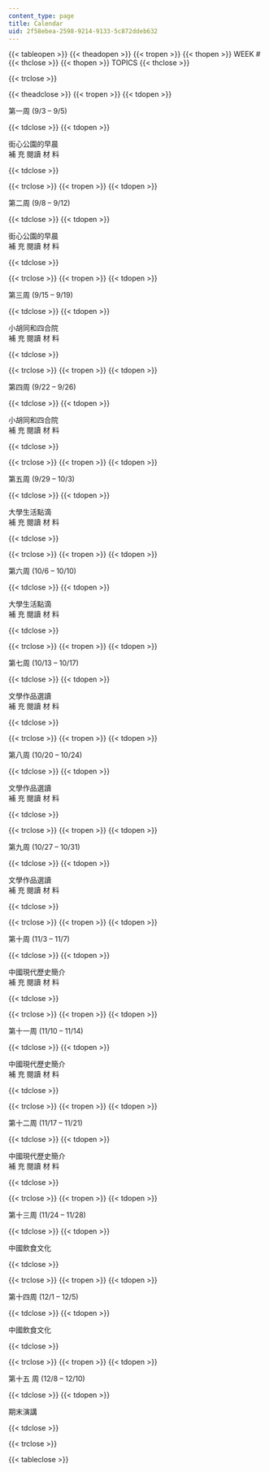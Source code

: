 ```yaml
---
content_type: page
title: Calendar
uid: 2f58ebea-2598-9214-9133-5c872ddeb632
---
```


{{< tableopen >}}
{{< theadopen >}}
{{< tropen >}}
{{< thopen >}}
WEEK #
{{< thclose >}}
{{< thopen >}}
TOPICS
{{< thclose >}}

{{< trclose >}}

{{< theadclose >}}
{{< tropen >}}
{{< tdopen >}}


第一周 (9/3 – 9/5)


{{< tdclose >}}
{{< tdopen >}}


街心公園的早晨  
補 充 閱讀 材 料


{{< tdclose >}}

{{< trclose >}}
{{< tropen >}}
{{< tdopen >}}


第二周 (9/8 – 9/12)


{{< tdclose >}}
{{< tdopen >}}


街心公園的早晨  
補 充 閱讀 材 料


{{< tdclose >}}

{{< trclose >}}
{{< tropen >}}
{{< tdopen >}}


第三周 (9/15 – 9/19)


{{< tdclose >}}
{{< tdopen >}}


小胡同和四合院  
補 充 閱讀 材 料


{{< tdclose >}}

{{< trclose >}}
{{< tropen >}}
{{< tdopen >}}


第四周 (9/22 – 9/26)


{{< tdclose >}}
{{< tdopen >}}


小胡同和四合院  
補 充 閱讀 材 料


{{< tdclose >}}

{{< trclose >}}
{{< tropen >}}
{{< tdopen >}}


第五周 (9/29 – 10/3)


{{< tdclose >}}
{{< tdopen >}}


大學生活點滴  
補 充 閱讀 材 料


{{< tdclose >}}

{{< trclose >}}
{{< tropen >}}
{{< tdopen >}}


第六周 (10/6 – 10/10)


{{< tdclose >}}
{{< tdopen >}}


大學生活點滴  
補 充 閱讀 材 料


{{< tdclose >}}

{{< trclose >}}
{{< tropen >}}
{{< tdopen >}}


第七周 (10/13 – 10/17)


{{< tdclose >}}
{{< tdopen >}}


文學作品選讀  
補 充 閱讀 材 料


{{< tdclose >}}

{{< trclose >}}
{{< tropen >}}
{{< tdopen >}}


第八周 (10/20 – 10/24)


{{< tdclose >}}
{{< tdopen >}}


文學作品選讀  
補 充 閱讀 材 料


{{< tdclose >}}

{{< trclose >}}
{{< tropen >}}
{{< tdopen >}}


第九周 (10/27 – 10/31)


{{< tdclose >}}
{{< tdopen >}}


文學作品選讀  
補 充 閱讀 材 料


{{< tdclose >}}

{{< trclose >}}
{{< tropen >}}
{{< tdopen >}}


第十周 (11/3 – 11/7)


{{< tdclose >}}
{{< tdopen >}}


中國現代歷史簡介  
補 充 閱讀 材 料


{{< tdclose >}}

{{< trclose >}}
{{< tropen >}}
{{< tdopen >}}


第十一周 (11/10 – 11/14)


{{< tdclose >}}
{{< tdopen >}}


中國現代歷史簡介  
補 充 閱讀 材 料


{{< tdclose >}}

{{< trclose >}}
{{< tropen >}}
{{< tdopen >}}


第十二周 (11/17 – 11/21)


{{< tdclose >}}
{{< tdopen >}}


中國現代歷史簡介  
補 充 閱讀 材 料


{{< tdclose >}}

{{< trclose >}}
{{< tropen >}}
{{< tdopen >}}


第十三周 (11/24 – 11/28)


{{< tdclose >}}
{{< tdopen >}}


中國飲食文化


{{< tdclose >}}

{{< trclose >}}
{{< tropen >}}
{{< tdopen >}}


第十四周 (12/1 – 12/5)


{{< tdclose >}}
{{< tdopen >}}


中國飲食文化


{{< tdclose >}}

{{< trclose >}}
{{< tropen >}}
{{< tdopen >}}


第十五 周 (12/8 – 12/10)


{{< tdclose >}}
{{< tdopen >}}


期末演講


{{< tdclose >}}

{{< trclose >}}

{{< tableclose >}}